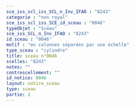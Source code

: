 ```yaml
---
sce_iss_scl_iss_SCL_n_Inv_IFAO : "8243"
categorie : "non royal"
sce_iss_scl_iss_SCE_id_sceau : "0046"
typeObjet : "Sceau"
sce_iss_SCL_n_Inv_IFAO : "8243"
id_sceau : "0046"
motif : "en colonnes séparées par une échelle"
type_sceau : "cylindre"
title: sceau n°0046
scelles: "8243"
notes: ""
contrescellement: ""
id_notice: 0046
layout: notice_sceau
type: sceau
partie: 2
---
```


